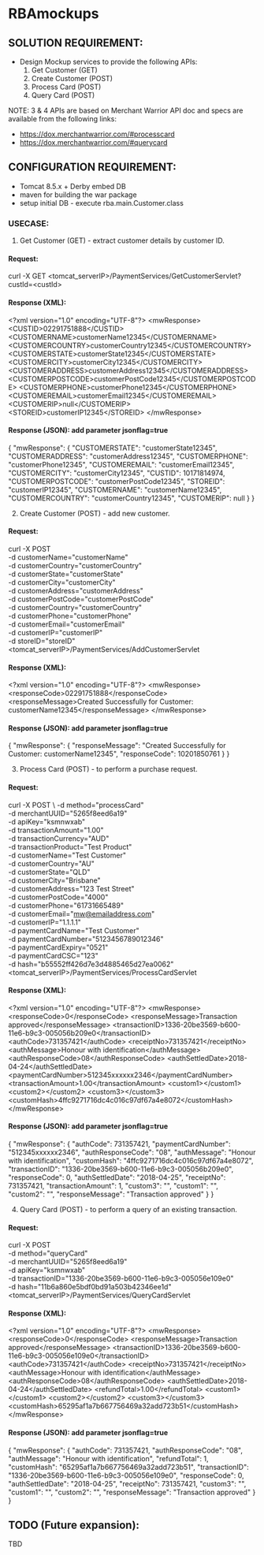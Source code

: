 # RBAmockups

## SOLUTION REQUIREMENT:
- Design Mockup services to provide the following APIs:
	1.	Get Customer (GET)
	2.	Create Customer (POST)
	3.	Process Card (POST) 
	4.	Query Card (POST) 

NOTE: 3 & 4 APIs are based on Merchant Warrior API doc and specs are available from the following links:
- https://dox.merchantwarrior.com/#processcard
- https://dox.merchantwarrior.com/#querycard

## CONFIGURATION REQUIREMENT:
- Tomcat 8.5.x + Derby embed DB
- maven for building the war package
- setup initial DB - execute rba.main.Customer.class

### USECASE:
1.	Get Customer (GET) - extract customer details by customer ID.
#### Request:
curl -X GET <tomcat_serverIP>/PaymentServices/GetCustomerServlet?custId=&lt;custId&gt;
#### Response (XML):
&lt;?xml version=&quot;1.0&quot; encoding=&quot;UTF-8&quot;?&gt;
&lt;mwResponse&gt;
    &lt;CUSTID&gt;02291751888&lt;/CUSTID&gt;
    &lt;CUSTOMERNAME&gt;customerName12345&lt;/CUSTOMERNAME&gt;
    &lt;CUSTOMERCOUNTRY&gt;customerCountry12345&lt;/CUSTOMERCOUNTRY&gt;
    &lt;CUSTOMERSTATE&gt;customerState12345&lt;/CUSTOMERSTATE&gt;
    &lt;CUSTOMERCITY&gt;customerCity12345&lt;/CUSTOMERCITY&gt;
    &lt;CUSTOMERADDRESS&gt;customerAddress12345&lt;/CUSTOMERADDRESS&gt;
    &lt;CUSTOMERPOSTCODE&gt;customerPostCode12345&lt;/CUSTOMERPOSTCODE&gt;
    &lt;CUSTOMERPHONE&gt;customerPhone12345&lt;/CUSTOMERPHONE&gt;
    &lt;CUSTOMEREMAIL&gt;customerEmail12345&lt;/CUSTOMEREMAIL&gt;
    &lt;CUSTOMERIP&gt;null&lt;/CUSTOMERIP&gt;
    &lt;STOREID&gt;customerIP12345&lt;/STOREID&gt;
&lt;/mwResponse&gt;
#### Response (JSON): add parameter jsonflag=true
{
    "mwResponse": {
        "CUSTOMERSTATE": "customerState12345",
        "CUSTOMERADDRESS": "customerAddress12345",
        "CUSTOMERPHONE": "customerPhone12345",
        "CUSTOMEREMAIL": "customerEmail12345",
        "CUSTOMERCITY": "customerCity12345",
        "CUSTID": 10171814974,
        "CUSTOMERPOSTCODE": "customerPostCode12345",
        "STOREID": "customerIP12345",
        "CUSTOMERNAME": "customerName12345",
        "CUSTOMERCOUNTRY": "customerCountry12345",
        "CUSTOMERIP": null
    }
}

2.	Create Customer (POST) - add new customer.
#### Request:
curl -X POST \
  -d customerName="customerName" \
  -d customerCountry="customerCountry" \
  -d customerState="customerState" \
  -d customerCity="customerCity" \
  -d customerAddress="customerAddress" \
  -d customerPostCode="customerPostCode" \
  -d customerCountry="customerCountry" \
  -d customerPhone="customerPhone" \
  -d customerEmail="customerEmail" \
  -d customerIP="customerIP" \
  -d storeID="storeID" <tomcat_serverIP>/PaymentServices/AddCustomerServlet
#### Response (XML):
&lt;?xml version=&quot;1.0&quot; encoding=&quot;UTF-8&quot;?&gt;
&lt;mwResponse&gt;
    &lt;responseCode&gt;02291751888&lt;/responseCode&gt;
    &lt;responseMessage&gt;Created Successfully for Customer: customerName12345&lt;/responseMessage&gt;
&lt;/mwResponse&gt;
#### Response (JSON): add parameter jsonflag=true
{
    "mwResponse": {
        "responseMessage": "Created Successfully for Customer: customerName12345",
        "responseCode": 10201850761
    }
}

3.	Process Card (POST) - to perform a purchase request.
#### Request:
curl -X POST \ 
    -d method="processCard" \
    -d merchantUUID="5265f8eed6a19" \
    -d apiKey="ksmnwxab" \
    -d transactionAmount="1.00" \
    -d transactionCurrency="AUD" \
    -d transactionProduct="Test Product" \
    -d customerName="Test Customer" \
    -d customerCountry="AU" \
    -d customerState="QLD" \
    -d customerCity="Brisbane" \
    -d customerAddress="123 Test Street" \
    -d customerPostCode="4000" \
    -d customerPhone="61731665489" \
    -d customerEmail="mw@emailaddress.com" \
    -d customerIP="1.1.1.1" \
    -d paymentCardName="Test Customer" \
    -d paymentCardNumber="5123456789012346" \
    -d paymentCardExpiry="0521" \
    -d paymentCardCSC="123" \
    -d hash="b55552ff426d7e3d4885465d27ea0062" <tomcat_serverIP>/PaymentServices/ProcessCardServlet
#### Response (XML):
&lt;?xml version=&quot;1.0&quot; encoding=&quot;UTF-8&quot;?&gt;
&lt;mwResponse&gt;
    &lt;responseCode&gt;0&lt;/responseCode&gt;
    &lt;responseMessage&gt;Transaction approved&lt;/responseMessage&gt;
    &lt;transactionID&gt;1336-20be3569-b600-11e6-b9c3-005056b209e0&lt;/transactionID&gt;
    &lt;authCode&gt;731357421&lt;/authCode&gt;
    &lt;receiptNo&gt;731357421&lt;/receiptNo&gt;
    &lt;authMessage&gt;Honour with identification&lt;/authMessage&gt;
    &lt;authResponseCode&gt;08&lt;/authResponseCode&gt;
    &lt;authSettledDate&gt;2018-04-24&lt;/authSettledDate&gt;
    &lt;paymentCardNumber&gt;512345xxxxxx2346&lt;/paymentCardNumber&gt;
    &lt;transactionAmount&gt;1.00&lt;/transactionAmount&gt;
    &lt;custom1&gt;&lt;/custom1&gt;
    &lt;custom2&gt;&lt;/custom2&gt;
    &lt;custom3&gt;&lt;/custom3&gt;
    &lt;customHash&gt;4ffc9271716dc4c016c97df67a4e8072&lt;/customHash&gt;
&lt;/mwResponse&gt;
#### Response (JSON): add parameter jsonflag=true
{
    "mwResponse": {
        "authCode": 731357421,
        "paymentCardNumber": "512345xxxxxx2346",
        "authResponseCode": "08",
        "authMessage": "Honour with identification",
        "customHash": "4ffc9271716dc4c016c97df67a4e8072",
        "transactionID": "1336-20be3569-b600-11e6-b9c3-005056b209e0",
        "responseCode": 0,
        "authSettledDate": "2018-04-25",
        "receiptNo": 731357421,
        "transactionAmount": 1,
        "custom3": "",
        "custom1": "",
        "custom2": "",
        "responseMessage": "Transaction approved"
    }
}
  
4.	Query Card (POST) - to perform a query of an existing transaction.
#### Request:
curl -X POST \
  -d method="queryCard" \
  -d merchantUUID="5265f8eed6a19" \
  -d apiKey="ksmnwxab" \
  -d transactionID="1336-20be3569-b600-11e6-b9c3-005056e109e0" \
  -d hash="11b6a860e5bdf0bd91a503b42346ee1d" <tomcat_serverIP>/PaymentServices/QueryCardServlet
#### Response (XML):
&lt;?xml version=&quot;1.0&quot; encoding=&quot;UTF-8&quot;?&gt;
&lt;mwResponse&gt;
    &lt;responseCode&gt;0&lt;/responseCode&gt;
    &lt;responseMessage&gt;Transaction approved&lt;/responseMessage&gt;
    &lt;transactionID&gt;1336-20be3569-b600-11e6-b9c3-005056e109e0&lt;/transactionID&gt;
    &lt;authCode&gt;731357421&lt;/authCode&gt;
    &lt;receiptNo&gt;731357421&lt;/receiptNo&gt;
    &lt;authMessage&gt;Honour with identification&lt;/authMessage&gt;
    &lt;authResponseCode&gt;08&lt;/authResponseCode&gt;
    &lt;authSettledDate&gt;2018-04-24&lt;/authSettledDate&gt;
    &lt;refundTotal&gt;1.00&lt;/refundTotal&gt;
    &lt;custom1&gt;&lt;/custom1&gt;
    &lt;custom2&gt;&lt;/custom2&gt;
    &lt;custom3&gt;&lt;/custom3&gt;
    &lt;customHash&gt;65295af1a7b667756469a32add723b51&lt;/customHash&gt;
&lt;/mwResponse&gt;
#### Response (JSON): add parameter jsonflag=true
{
    "mwResponse": {
        "authCode": 731357421,
        "authResponseCode": "08",
        "authMessage": "Honour with identification",
        "refundTotal": 1,
        "customHash": "65295af1a7b667756469a32add723b51",
        "transactionID": "1336-20be3569-b600-11e6-b9c3-005056e109e0",
        "responseCode": 0,
        "authSettledDate": "2018-04-25",
        "receiptNo": 731357421,
        "custom3": "",
        "custom1": "",
        "custom2": "",
        "responseMessage": "Transaction approved"
    }
}

## TODO (Future expansion):
TBD
